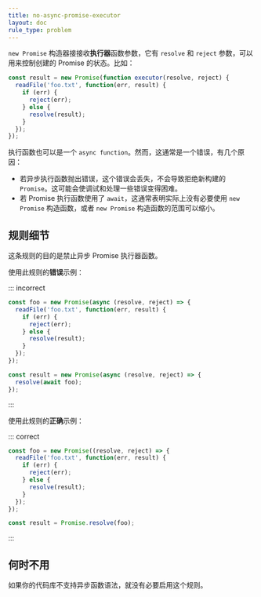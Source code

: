 ```yaml
---
title: no-async-promise-executor
layout: doc
rule_type: problem
---
```


`new Promise` 构造器接接收**执行器**函数参数，它有 `resolve` 和 `reject` 参数，可以用来控制创建的 Promise 的状态。比如：

```js
const result = new Promise(function executor(resolve, reject) {
  readFile('foo.txt', function(err, result) {
    if (err) {
      reject(err);
    } else {
      resolve(result);
    }
  });
});
```

执行函数也可以是一个 `async function`。然而，这通常是一个错误，有几个原因：

* 若异步执行函数抛出错误，这个错误会丢失，不会导致拒绝新构建的 `Promise`。这可能会使调试和处理一些错误变得困难。
* 若 Promise 执行函数使用了 `await`，这通常表明实际上没有必要使用 `new Promise` 构造函数，或者 `new Promise` 构造函数的范围可以缩小。

## 规则细节

这条规则的目的是禁止异步 Promise 执行器函数。

使用此规则的**错误**示例：

::: incorrect

```js
const foo = new Promise(async (resolve, reject) => {
  readFile('foo.txt', function(err, result) {
    if (err) {
      reject(err);
    } else {
      resolve(result);
    }
  });
});

const result = new Promise(async (resolve, reject) => {
  resolve(await foo);
});
```

:::

使用此规则的**正确**示例：

::: correct

```js
const foo = new Promise((resolve, reject) => {
  readFile('foo.txt', function(err, result) {
    if (err) {
      reject(err);
    } else {
      resolve(result);
    }
  });
});

const result = Promise.resolve(foo);
```

:::

## 何时不用

如果你的代码库不支持异步函数语法，就没有必要启用这个规则。
